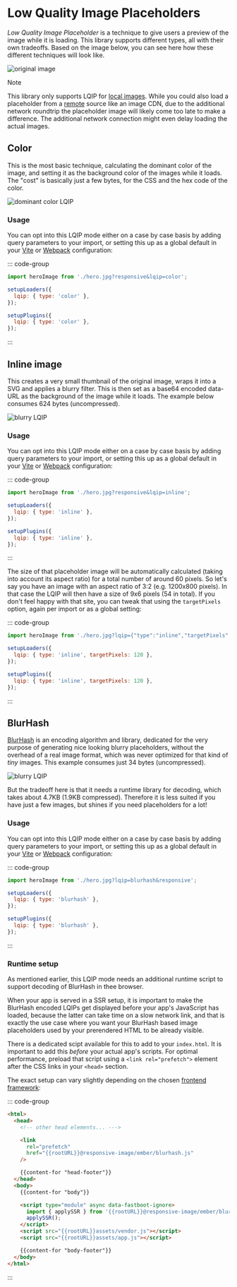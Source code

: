 # Low Quality Image Placeholders

_Low Quality Image Placeholder_ is a technique to give users a preview of the image while it is loading. This library supports different types, all with their own tradeoffs. Based on the image below, you can see here how these different techniques will look like.

![original image](../assets/lqip/original.png)

> [!NOTE]
> This library only supports LQIP for [local images](./local-images.md). While you could also load a placeholder from a [remote](./remote-images.md) source like an image CDN, due to the additional network roundtrip the placeholder image will likely come too late to make a difference. The additional network connection might even delay loading the actual images.

## Color

This is the most basic technique, calculating the dominant color of the image, and setting it as the background color of the images while it loads.
The "cost" is basically just a few bytes, for the CSS and the hex code of the color.

![dominant color LQIP](../assets/lqip/color.png)

### Usage

You can opt into this LQIP mode either on a case by case basis by adding query parameters to your import, or setting this up as a global default in your [Vite](../build/vite.md) or [Webpack](../build/webpack.md) configuration:

::: code-group

```js [Import query params]
import heroImage from './hero.jpg?responsive&lqip=color';
```

```js [Webpack global options]
setupLoaders({
  lqip: { type: 'color' },
});
```

```js [Vite global options]
setupPlugins({
  lqip: { type: 'color' },
});
```

:::

## Inline image

This creates a very small thumbnail of the original image, wraps it into a SVG and applies a blurry filter. This is then
set as a base64 encoded data-URL as the background of the image while it loads. The example below consumes 624 bytes (uncompressed).

![blurry LQIP](../assets/lqip/inline.png)

### Usage

You can opt into this LQIP mode either on a case by case basis by adding query parameters to your import, or setting this up as a global default in your [Vite](../build/vite.md) or [Webpack](../build/webpack.md) configuration:

::: code-group

```js [Import query params]
import heroImage from './hero.jpg?responsive&lqip=inline';
```

```js [Webpack global options]
setupLoaders({
  lqip: { type: 'inline' },
});
```

```js [Vite global options]
setupPlugins({
  lqip: { type: 'inline' },
});
```

:::

The size of that placeholder image will be automatically calculated (taking into account its aspect ratio) for a total number of around 60 pixels. So let's say you have an image with an aspect ratio of 3:2 (e.g. 1200x800 pixels). In that case the LQIP will then have a size of 9x6 pixels (54 in total). If you don't feel happy with that site, you can tweak that using the `targetPixels` option, again per import or as a global setting:

::: code-group

```js [Import query params]
import heroImage from './hero.jpg?lqip={"type":"inline","targetPixels":120}&responsive';
```

```js [Webpack global options]
setupLoaders({
  lqip: { type: 'inline', targetPixels: 120 },
});
```

```js [Vite global options]
setupPlugins({
  lqip: { type: 'inline', targetPixels: 120 },
});
```

:::

## BlurHash

[BlurHash](https://blurha.sh/) is an encoding algorithm and library, dedicated for the very purpose of generating nice looking blurry placeholders, without the overhead of a real image format, which was never optimized for that kind of _tiny_ images. This example consumes just 34 bytes (uncompressed).

![blurry LQIP](../assets/lqip/blurhash.png)

But the tradeoff here is that it needs a runtime library for decoding, which takes about 4.7KB (1.9KB compressed). Therefore it
is less suited if you have just a few images, but shines if you need placeholders for a lot!

### Usage

You can opt into this LQIP mode either on a case by case basis by adding query parameters to your import, or setting this up as a global default in your [Vite](../build/vite.md) or [Webpack](../build/webpack.md) configuration:

::: code-group

```js [Import query params]
import heroImage from './hero.jpg?lqip=blurhash&responsive';
```

```js [Webpack global options]
setupLoaders({
  lqip: { type: 'blurhash' },
});
```

```js [Vite global options]
setupPlugins({
  lqip: { type: 'blurhash' },
});
```

:::

### Runtime setup

As mentioned earlier, this LQIP mode needs an additional runtime script to support decoding of BlurHash in thee browser.

When your app is served in a SSR setup, it is important to make the BlurHash encoded LQIPs get displayed before your app's JavaScript has loaded, because the latter can take time on a slow network link, and that is exactly the use case where you want your BlurHash based image placeholders used by your prerendered HTML to be already visible.

There is a dedicated scipt available for this to add to your `index.html`. It is important to add this _before_ your actual app's scripts. For optimal performance, preload that script using a `<link rel="prefetch">` element after the CSS links in your `<head>` section.

The exact setup can vary slightly depending on the chosen [frontend framework](../frameworks/index.md):

::: code-group

```html [Ember]
<html>
  <head>
    <!-- other head elements... --->

    <link
      rel="prefetch"
      href="{{rootURL}}@responsive-image/ember/blurhash.js"
    />

    {{content-for "head-footer"}}
  </head>
  <body>
    {{content-for "body"}}

    <script type="module" async data-fastboot-ignore>
      import { applySSR } from '{{rootURL}}@responsive-image/ember/blurhash.js';
      applySSR();
    </script>
    <script src="{{rootURL}}assets/vendor.js"></script>
    <script src="{{rootURL}}assets/app.js"></script>

    {{content-for "body-footer"}}
  </body>
</html>
```

:::
